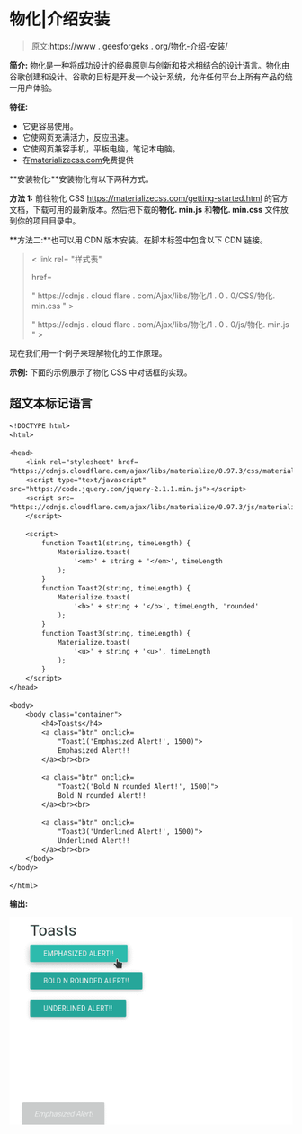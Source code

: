 # 物化|介绍安装

> 原文:[https://www . geesforgeks . org/物化-介绍-安装/](https://www.geeksforgeeks.org/materialize-introduction-and-installation/)

**简介:**
物化是一种将成功设计的经典原则与创新和技术相结合的设计语言。物化由谷歌创建和设计。谷歌的目标是开发一个设计系统，允许任何平台上所有产品的统一用户体验。

**特征:**

*   它更容易使用。
*   它使网页充满活力，反应迅速。
*   它使网页兼容手机，平板电脑，笔记本电脑。
*   在[materializecss.com](https://materializecss.com/)免费提供

**安装物化:**安装物化有以下两种方式。

**方法 1:** 前往物化 CSS https://materializecss.com/getting-started.html 的官方文档，下载可用的最新版本。然后把下载的**物化. min.js** 和**物化. min.css** 文件放到你的项目目录中。

**方法二:**也可以用 CDN 版本安装。在脚本标签中包含以下 CDN 链接。

> < link rel= "样式表"
> 
> href=
> 
> " https://cdnjs . cloud flare . com/Ajax/libs/物化/1 . 0 . 0/CSS/物化. min.css " >
> 
> " https://cdnjs . cloud flare . com/Ajax/libs/物化/1 . 0 . 0/js/物化. min.js " >

现在我们用一个例子来理解物化的工作原理。

**示例:** 下面的示例展示了物化 CSS 中对话框的实现。

## 超文本标记语言

```htmlhtml
<!DOCTYPE html>
<html>

<head>
    <link rel="stylesheet" href=
"https://cdnjs.cloudflare.com/ajax/libs/materialize/0.97.3/css/materialize.min.css">
    <script type="text/javascript"
src="https://code.jquery.com/jquery-2.1.1.min.js"></script>
    <script src=
"https://cdnjs.cloudflare.com/ajax/libs/materialize/0.97.3/js/materialize.min.js">
    </script>

    <script>
        function Toast1(string, timeLength) {
            Materialize.toast(
                '<em>' + string + '</em>', timeLength
            );
        }
        function Toast2(string, timeLength) {
            Materialize.toast(
                '<b>' + string + '</b>', timeLength, 'rounded'
            );
        }
        function Toast3(string, timeLength) {
            Materialize.toast(
                '<u>' + string + '<u>', timeLength
            );
        }
    </script>
</head>

<body>
    <body class="container">
        <h4>Toasts</h4>
        <a class="btn" onclick=
            "Toast1('Emphasized Alert!', 1500)">
            Emphasized Alert!!
        </a><br><br>

        <a class="btn" onclick=
            "Toast2('Bold N rounded Alert!', 1500)">
            Bold N rounded Alert!!
        </a><br><br>

        <a class="btn" onclick=
            "Toast3('Underlined Alert!', 1500)">
            Underlined Alert!!
        </a><br><br>
    </body>
</body>

</html>
```

**输出:**

![](img/a094743b2dff96c094d17fceda77d2cc.png)